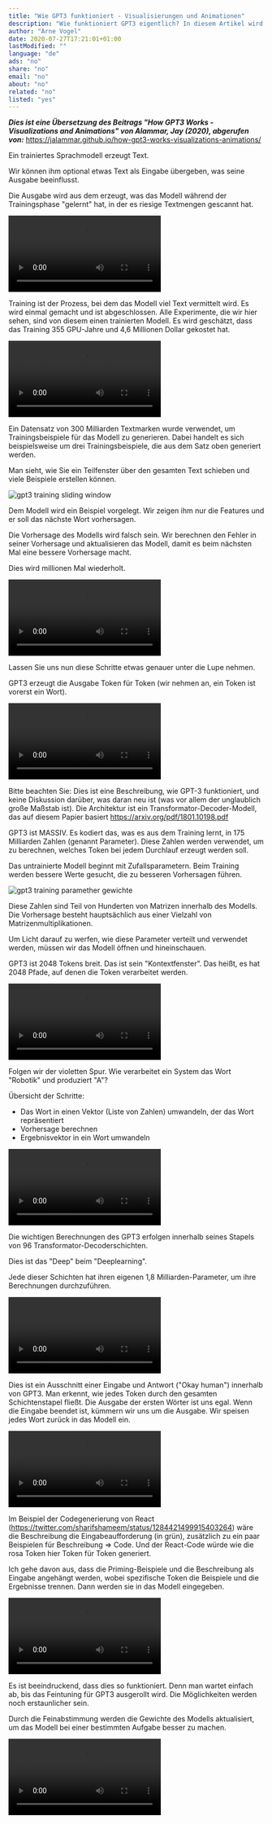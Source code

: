 ```yaml
---
title: "Wie GPT3 funktioniert - Visualisierungen und Animationen"
description: "Wie funktioniert GPT3 eigentlich? In diesem Artikel wird diese Frage mit anschaulichen Animationen beantwortet."
author: "Arne Vogel"
date: 2020-07-27T17:21:01+01:00
lastModified: ""
language: "de"
ads: "no"
share: "no"
email: "no"
about: "no"
related: "no"
listed: "yes"
---
```


***Dies ist eine Übersetzung des Beitrags "How GPT3 Works - Visualizations and Animations" von Alammar, Jay (2020), abgerufen von:*** https://jalammar.github.io/how-gpt3-works-visualizations-animations/ 

Ein trainiertes Sprachmodell erzeugt Text.

Wir können ihm optional etwas Text als Eingabe übergeben, was seine Ausgabe beeinflusst.

Die Ausgabe wird aus dem erzeugt, was das Modell während der Trainingsphase "gelernt" hat, in der es riesige Textmengen gescannt hat.

<video id="video-01" src="/images/wie-gpt3-funktioniert/01-gpt3-language-model-overview.webm" autoplay></video>

Training ist der Prozess, bei dem das Modell viel Text vermittelt wird. Es wird einmal gemacht und ist abgeschlossen. Alle Experimente, die wir hier sehen, sind von diesem einen trainierten Modell. Es wird geschätzt, dass das Training 355 GPU-Jahre und 4,6 Millionen Dollar gekostet hat.

<video id="video-02" src="/images/wie-gpt3-funktioniert/02-gpt3-training-language-model.webm" autoplay></video>

Ein Datensatz von 300 Milliarden Textmarken wurde verwendet, um Trainingsbeispiele für das Modell zu generieren. Dabei handelt es sich beispielsweise um drei Trainingsbeispiele, die aus dem Satz oben generiert werden.

Man sieht, wie Sie ein Teilfenster über den gesamten Text schieben und viele Beispiele erstellen können.

![gpt3 training sliding window](/images/wie-gpt3-funktioniert/gpt3-training-examples-sliding-window.png)

Dem Modell wird ein Beispiel vorgelegt. Wir zeigen ihm nur die Features und er soll das nächste Wort vorhersagen.

Die Vorhersage des Modells wird falsch sein. Wir berechnen den Fehler in seiner Vorhersage und aktualisieren das Modell, damit es beim nächsten Mal eine bessere Vorhersage macht.

Dies wird millionen Mal wiederholt.


<video id="video-03" src="/images/wie-gpt3-funktioniert/03-gpt3-training-step-back-prop.webm" autoplay></video>

Lassen Sie uns nun diese Schritte etwas genauer unter die Lupe nehmen.

GPT3 erzeugt die Ausgabe Token für Token (wir nehmen an, ein Token ist vorerst ein Wort).

<video id="video-04" src="/images/wie-gpt3-funktioniert/04-gpt3-generate-tokens-output.webm" autoplay></video>

Bitte beachten Sie: Dies ist eine Beschreibung, wie GPT-3 funktioniert, und keine Diskussion darüber, was daran neu ist (was vor allem der unglaublich große Maßstab ist). Die Architektur ist ein Transformator-Decoder-Modell, das auf diesem Papier basiert https://arxiv.org/pdf/1801.10198.pdf

GPT3 ist MASSIV. Es kodiert das, was es aus dem Training lernt, in 175 Milliarden Zahlen (genannt Parameter). Diese Zahlen werden verwendet, um zu berechnen, welches Token bei jedem Durchlauf erzeugt werden soll.

Das untrainierte Modell beginnt mit Zufallsparametern. Beim Training werden bessere Werte gesucht, die zu besseren Vorhersagen führen.

![gpt3 training paramether gewichte](/images/wie-gpt3-funktioniert/gpt3-parameters-weights.png)

Diese Zahlen sind Teil von Hunderten von Matrizen innerhalb des Modells. Die Vorhersage besteht hauptsächlich aus einer Vielzahl von Matrizenmultiplikationen.

Um Licht darauf zu werfen, wie diese Parameter verteilt und verwendet werden, müssen wir das Modell öffnen und hineinschauen.

GPT3 ist 2048 Tokens breit. Das ist sein "Kontextfenster". Das heißt, es hat 2048 Pfade, auf denen die Token verarbeitet werden.

<video id="video-05" src="/images/wie-gpt3-funktioniert/05-gpt3-generate-output-context-window.webm" autoplay></video>

Folgen wir der violetten Spur. Wie verarbeitet ein System das Wort "Robotik" und produziert "A"?

Übersicht der Schritte:
* Das Wort in einen Vektor (Liste von Zahlen) umwandeln, der das Wort repräsentiert
* Vorhersage berechnen
* Ergebnisvektor in ein Wort umwandeln

<video id="video-06" src="/images/wie-gpt3-funktioniert/06-gpt3-embedding.webm" autoplay></video>

Die wichtigen Berechnungen des GPT3 erfolgen innerhalb seines Stapels von 96 Transformator-Decoderschichten.

Dies ist das "Deep" beim "Deeplearning".

Jede dieser Schichten hat ihren eigenen 1,8 Milliarden-Parameter, um ihre Berechnungen durchzuführen.

<video id="video-07" src="/images/wie-gpt3-funktioniert/07-gpt3-processing-transformer-blocks.webm" autoplay></video>

Dies ist ein Ausschnitt einer Eingabe und Antwort ("Okay human") innerhalb von GPT3. Man erkennt, wie jedes Token durch den gesamten Schichtenstapel fließt. Die Ausgabe der ersten Wörter ist uns egal. Wenn die Eingabe beendet ist, kümmern wir uns um die Ausgabe. Wir speisen jedes Wort zurück in das Modell ein.

<video id="video-08" src="/images/wie-gpt3-funktioniert/08-gpt3-tokens-transformer-blocks.webm" autoplay></video>

Im Beispiel der Codegenerierung von React (https://twitter.com/sharifshameem/status/1284421499915403264) wäre die Beschreibung die Eingabeaufforderung (in grün), zusätzlich zu ein paar Beispielen für Beschreibung => Code. Und der React-Code würde wie die rosa Token hier Token für Token generiert.

Ich gehe davon aus, dass die Priming-Beispiele und die Beschreibung als Eingabe angehängt werden, wobei spezifische Token die Beispiele und die Ergebnisse trennen. Dann werden sie in das Modell eingegeben.

<video id="video-09" src="/images/wie-gpt3-funktioniert/09-gpt3-generating-react-code-example.webm" autoplay></video>

Es ist beeindruckend, dass dies so funktioniert. Denn man wartet einfach ab, bis das Feintuning für GPT3 ausgerollt wird. Die Möglichkeiten werden noch erstaunlicher sein.

Durch die Feinabstimmung werden die Gewichte des Modells aktualisiert, um das Modell bei einer bestimmten Aufgabe besser zu machen.

<video id="video-10" src="/images/wie-gpt3-funktioniert/10-gpt3-fine-tuning.webm" autoplay></video>


<script>
let videos = ["video-01", "video-02", "video-03", "video-04", "video-05", "video-06", "video-07", "video-08", "video-09", "video-10"]
for (let v of videos) {
    document.getElementById(v).addEventListener('ended',looper,false);
}
function looper(e) {
    setTimeout(function(){
        document.getElementById(e.target.id).play();
    }, 2000);
}
</script>

